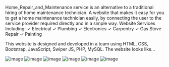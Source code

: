 Home_Repair_and_Maintenance service is an alternative to a traditional hiring of home maintenance technician. A website that makes it easy for you to get a home maintenance technician easily, by connecting the user to the service provider required directly and in a simple way. 
Website Services Including: 
✓ Electrical 
✓ Plumbing 
✓ Electronics 
✓ Carpentry
✓ Gas Stove Repair
✓ Painting 

This website is designed and developed in a team using HTML, CSS, Bootstrap, JavaScript, Swiper JS, PHP, MySQL. The website looks like...

![image](https://github.com/user-attachments/assets/32e0889e-42ca-4d7d-ab26-be67cd3801c9)
![image](https://github.com/user-attachments/assets/6662b589-9d7b-442c-9056-2a573ab20697)
![image](https://github.com/user-attachments/assets/824a2595-35a1-471f-b23a-1807cca344a4)
![image](https://github.com/user-attachments/assets/b75f5dde-8a1a-4e7a-8228-907d9ee511bc)
![image](https://github.com/user-attachments/assets/8f8e7676-d1d2-437e-9804-0b246cdc445b)
![image](https://github.com/user-attachments/assets/c8c0ebbe-d7cd-470a-9338-f45b75e52570)

